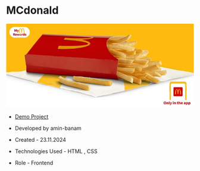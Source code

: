 # MCdonald

![viewfinal](assets/image/LargeFries.jpg)

- [Demo Project](https://amin-banam.github.io/M/)

- Developed by amin-banam

- Created - 23.11.2024

- Technologies Used - HTML , CSS

- Role - Frontend
